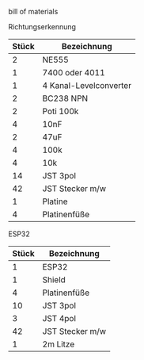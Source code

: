 bill of materials

 Richtungserkennung

|Stück| Bezeichnung                     |
|--|------------------------------------|
| 2| NE555                			    | 
| 1| 7400 oder 4011               	| 
| 1| 4 Kanal-Levelconverter              	| 
| 2| BC238 NPN               			    | 
| 2| Poti 100k			                       	| 
| 4| 10nF	                  		| 
| 2| 47uF			              | 
| 4| 100k		                |
| 4| 10k   	| 
| 14| JST 3pol | 
| 42| JST Stecker m/w | 
| 1| Platine		          |
| 4| Platinenfüße		          |






 ESP32

|Stück| Bezeichnung                     |
|--|------------------------------------|
| 1| ESP32              			    | 
| 1| Shield               	|
| 4| Platinenfüße		          |
| 10| JST 3pol | 
| 3| JST 4pol | 
| 42| JST Stecker m/w | 
| 1| 2m Litze              	| 

